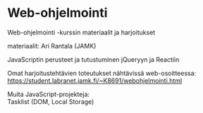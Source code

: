 # Web-ohjelmointi
Web-ohjelmointi -kurssin materiaalit ja harjoitukset

materiaalit: Ari Rantala (JAMK)

JavaScriptin perusteet ja tutustuminen jQueryyn ja Reactiin  

Omat harjoitustehtävien toteutukset nähtävissä web-osoitteessa:  
https://student.labranet.jamk.fi/~K8691/webohjelmointi.html  

Muita JavaScript-projekteja:  
Tasklist (DOM, Local Storage)  
